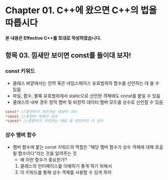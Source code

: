 # Chapter 01. C++에 왔으면 C++의 법을 따릅시다

**본 내용은 Effective C++를 토대로 작성하였습니다.**


## 항목 03. 낌새만 보이면 const를 들이대 보자!

### const 키워드

* 클래스 바깥에서는 전역 혹은 네임스페이스 유효범위의 함수를 선언하는 데 쓸 수 있음
* 파일, 함수, 블록 유효범위에서 static으로 선언한 객체에도 const를 붙일 수 있음
* 클래스의 내부 경우 정적 멤버 및 비정적 데이터 멤버 모두를 상수로 선언할 수 있음


```C
const* //포인터가 가리키는 대상이 상수 
*const //포인터 자체가 상수
*const* //포인터가 가리키는 대상 및 포인터가 다 상수

```

### 상수 멤버 함수

* 멤버 함수에 붙는 const 키워드의 역할은 "해당 멤버 함수가 상수 객체에 대해 호출될 함수이다"라는 것을 알려주는 것
  * 왜 이런 함수가 중요한가?
   1. 클래스의 인터페이스를 이해하기 좋게 하기 위해서
   2. 이 키워드를 통해 상수 객체를 사용할 수 있게 하자
